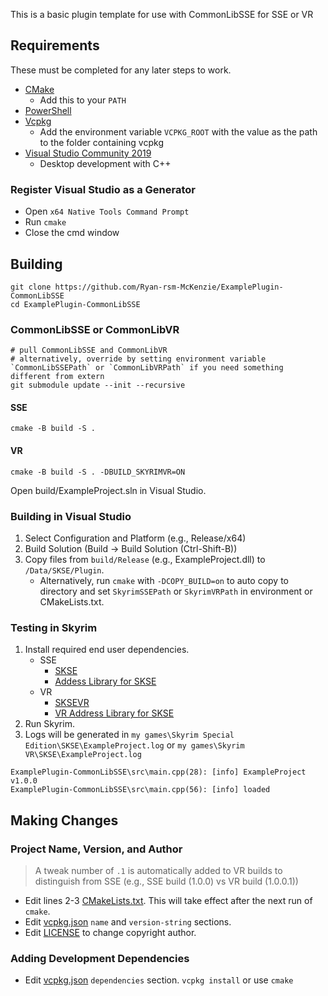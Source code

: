 This is a basic plugin template for use with CommonLibSSE for SSE or VR

## Requirements
These must be completed for any later steps to work.
* [CMake](https://cmake.org/)
	* Add this to your `PATH`
* [PowerShell](https://github.com/PowerShell/PowerShell/releases/latest)
* [Vcpkg](https://github.com/microsoft/vcpkg)
	* Add the environment variable `VCPKG_ROOT` with the value as the path to the folder containing vcpkg
* [Visual Studio Community 2019](https://visualstudio.microsoft.com/)
	* Desktop development with C++

### Register Visual Studio as a Generator
* Open `x64 Native Tools Command Prompt`
* Run `cmake`
* Close the cmd window

## Building
```
git clone https://github.com/Ryan-rsm-McKenzie/ExamplePlugin-CommonLibSSE
cd ExamplePlugin-CommonLibSSE
```
### CommonLibSSE or CommonLibVR
```
# pull CommonLibSSE and CommonLibVR
# alternatively, override by setting environment variable `CommonLibSSEPath` or `CommonLibVRPath` if you need something different from extern
git submodule update --init --recursive

```
#### SSE
```
cmake -B build -S .
```

#### VR
```
cmake -B build -S . -DBUILD_SKYRIMVR=ON
```
Open build/ExampleProject.sln in Visual Studio.

### Building in Visual Studio
1. Select Configuration and Platform (e.g., Release/x64)
2. Build Solution (Build -> Build Solution (Ctrl-Shift-B))
3. Copy files from `build/Release` (e.g., ExampleProject.dll) to `/Data/SKSE/Plugin`.
	* Alternatively, run `cmake` with `-DCOPY_BUILD=on` to auto copy to directory and set `SkyrimSSEPath` or `SkyrimVRPath` in environment or CMakeLists.txt.

### Testing in Skyrim
1. Install required end user dependencies.
	* SSE
		* [SKSE](https://skse.silverlock.org/)
		* [Addess Library for SKSE](https://www.nexusmods.com/skyrimspecialedition/mods/32444)
	* VR
		* [SKSEVR](https://skse.silverlock.org/)
		* [VR Address Library for SKSE](https://www.nexusmods.com/skyrimspecialedition/mods/58101)
2. Run Skyrim.
3. Logs will be generated in `my games\Skyrim Special Edition\SKSE\ExampleProject.log` or `my games\Skyrim VR\SKSE\ExampleProject.log`
```text
ExamplePlugin-CommonLibSSE\src\main.cpp(28): [info] ExampleProject v1.0.0
ExamplePlugin-CommonLibSSE\src\main.cpp(56): [info] loaded
```

## Making Changes

### Project Name, Version, and Author
> A tweak number of `.1` is automatically added to VR builds to distinguish from SSE (e.g., SSE build (1.0.0) vs VR build (1.0.0.1))
* Edit lines 2-3 [CMakeLists.txt](CMakeLists.txt#L2-L3). This will take effect after the next run of `cmake`.
* Edit [vcpkg.json](vcpkg.json) `name` and `version-string` sections.
* Edit [LICENSE](LICENSE#L3) to change copyright author.

### Adding Development Dependencies
* Edit [vcpkg.json](vcpkg.json) `dependencies` section. `vcpkg install` or use `cmake`
